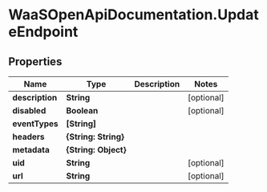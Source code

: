 # WaaSOpenApiDocumentation.UpdateEndpoint

## Properties

Name | Type | Description | Notes
------------ | ------------- | ------------- | -------------
**description** | **String** |  | [optional] 
**disabled** | **Boolean** |  | [optional] 
**eventTypes** | **[String]** |  | 
**headers** | **{String: String}** |  | 
**metadata** | **{String: Object}** |  | 
**uid** | **String** |  | [optional] 
**url** | **String** |  | [optional] 


